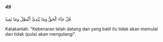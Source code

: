 ##### 49

<span class="ayah">قُلْ جَآءَ ٱلْحَقُّ وَمَا يُبْدِئُ ٱلْبَٰطِلُ وَمَا يُعِيدُ</span>

<span class="ayah_translation">Katakanlah: "Kebenaran telah datang dan yang batil itu tidak akan memulai dan tidak (pula) akan mengulangi".</span>
